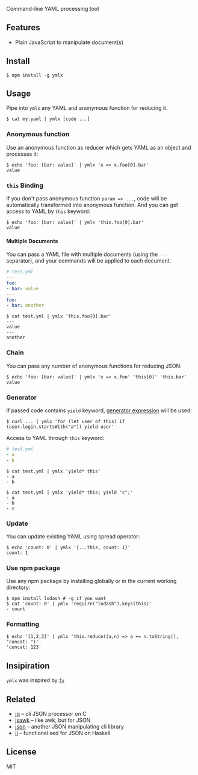 Command-line YAML processing tool

## Features

* Plain JavaScript to manipulate document(s)

## Install

```
$ npm install -g ymlx
```

## Usage

Pipe into `ymlx` any YAML and anonymous function for reducing it.

```
$ cat my.yaml | ymlx [code ...]
```

### Anonymous function

Use an anonymous function as reducer which gets YAML as an object and processes it:
```
$ echo 'foo: [bar: value]' | ymlx 'x => x.foo[0].bar'
value
```

### `this` Binding

If you don't pass anonymous function `param => ...`, code will be automatically transformed into anonymous function.
And you can get access to YAML by `this` keyword:
```
$ echo 'foo: [bar: value]' | ymlx 'this.foo[0].bar'
value
```

#### Multiple Documents

You can pass a YAML file with multiple documents (using the `---` separator), and your commands will be applied to each document.

```yaml
# test.yml
---
foo:
- bar: value
---
foo:
- bar: another
```

```
$ cat test.yml | ymlx 'this.foo[0].bar'
---
value
---
another
```

### Chain

You can pass any number of anonymous functions for reducing JSON:
```
$ echo 'foo: [bar: value]' | ymlx 'x => x.foo' 'this[0]' 'this.bar'
value
```

### Generator

If passed code contains `yield` keyword, [generator expression](https://github.com/sebmarkbage/ecmascript-generator-expression)
will be used:
```
$ curl ... | ymlx 'for (let user of this) if (user.login.startsWith("a")) yield user'
```

Access to YAML through `this` keyword:
```yaml
# test.yml
- a
- b
```

```
$ cat test.yml | ymlx 'yield* this'
- a
- b
```

```
$ cat test.yml | ymlx 'yield* this; yield "c";'
- a
- b
- c
```

### Update

You can update existing YAML using spread operator:

```
$ echo 'count: 0' | ymlx '{...this, count: 1}'
count: 1
```

### Use npm package

Use any npm package by installing globally or in the current working directory:
```
$ npm install lodash # -g if you want
$ cat 'count: 0' | ymlx 'require("lodash").keys(this)'
- count
```

### Formatting
```
$ echo '[1,2,3]' | ymlx 'this.reduce((a,n) => a += n.toString(), "concat: ")'
'concat: 123'
```

## Insipiration

`ymlx` was inspired by [`fx`](https://github.com/antonmedv/fx)

## Related

* [jq](https://github.com/stedolan/jq) – cli JSON processor on C
* [jsawk](https://github.com/micha/jsawk) – like awk, but for JSON
* [json](https://github.com/trentm/json) – another JSON manipulating cli library
* [jl](https://github.com/chrisdone/jl) – functional sed for JSON on Haskell

## License

MIT
